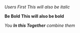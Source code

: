 *Users First*
_This will also be italic_

**Be Bold**
__This will also be bold__

_You **In this Together** combine them_

